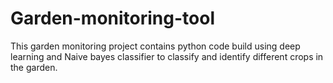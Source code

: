 # Garden-monitoring-tool
This garden monitoring project contains python code build using deep learning and Naive bayes classifier to classify and identify different crops in the garden.
